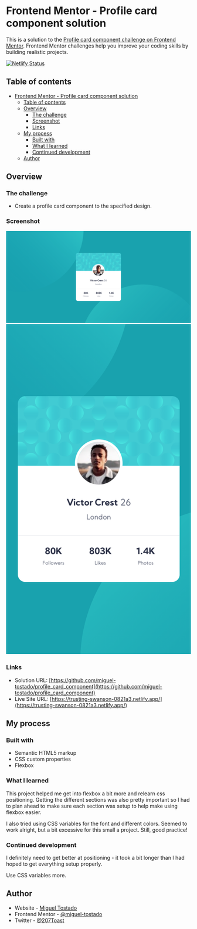 # Frontend Mentor - Profile card component solution

This is a solution to the [Profile card component challenge on Frontend Mentor](https://www.frontendmentor.io/challenges/profile-card-component-cfArpWshJ). Frontend Mentor challenges help you improve your coding skills by building realistic projects.

[![Netlify Status](https://api.netlify.com/api/v1/badges/720012bf-65a9-492c-9e15-c58c9dac2695/deploy-status)](https://app.netlify.com/sites/trusting-swanson-0821a3/deploys)

## Table of contents

- [Frontend Mentor - Profile card component solution](#frontend-mentor---profile-card-component-solution)
  - [Table of contents](#table-of-contents)
  - [Overview](#overview)
    - [The challenge](#the-challenge)
    - [Screenshot](#screenshot)
    - [Links](#links)
  - [My process](#my-process)
    - [Built with](#built-with)
    - [What I learned](#what-i-learned)
    - [Continued development](#continued-development)
  - [Author](#author)

## Overview

### The challenge

- Create a profile card component to the specified design.

### Screenshot

![](src/img/desktop.png)
![](src/img/mobile.png)

### Links

- Solution URL: [https://github.com/miguel-tostado/profile_card_component](https://github.com/miguel-tostado/profile_card_component)
- Live Site URL: [https://trusting-swanson-0821a3.netlify.app/](https://trusting-swanson-0821a3.netlify.app/)

## My process

### Built with

- Semantic HTML5 markup
- CSS custom properties
- Flexbox


### What I learned

This project helped me get into flexbox a bit more and relearn css positioning. Getting the different sections was also pretty important so I had to plan ahead to make sure each section was setup to help make using flexbox easier.

I also tried using CSS variables for the font and different colors. Seemed to work alright, but a bit excessive for this small a project. Still, good practice!

### Continued development

I definitely need to get better at positioning - it took a bit longer than I had hoped to get everything setup properly.

Use CSS variables more.

## Author

- Website - [Miguel Tostado](https://www.migueltostado.com/)
- Frontend Mentor - [@miguel-tostado](https://www.frontendmentor.io/profile/miguel-tostado)
- Twitter - [@207Toast](https://twitter.com/207Toast)
